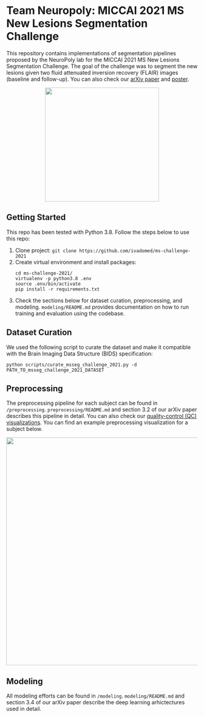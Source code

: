 # Team Neuropoly: MICCAI 2021 MS New Lesions Segmentation Challenge
This repository contains implementations of segmentation pipelines proposed by the NeuroPoly lab for the MICCAI 2021 MS New Lesions Segmentation Challenge. The goal of the challenge was to segment the new lesions given two fluid attenuated inversion recovery (FLAIR) images (baseline and follow-up). You can also check our [arXiv paper](https://arxiv.org/pdf/2109.05409.pdf) and [poster](https://portal.fli-iam.irisa.fr/files/2021/09/MSSEG2_Poster_Team15.pdf).

<p align="center">
  <img src="https://github.com/ivadomed/ms-challenge-2021/releases/download/v0.1/main.gif" width=300 />
</p>

## Getting Started
This repo has been tested with Python 3.8. Follow the steps below to use this repo:
1. Clone project: `git clone https://github.com/ivadomed/ms-challenge-2021`
2. Create virtual environment and install packages:
	```
	cd ms-challenge-2021/
	virtualenv -p python3.8 .env
	source .env/bin/activate
	pip install -r requirements.txt
	```
3. Check the sections below for dataset curation, preprocessing, and modeling. `modeling/README.md` provides documentation on how to run training and evaluation using the codebase.

## Dataset Curation
We used the following script to curate the dataset and make it compatible with the Brain Imaging Data Structure (BIDS) specification:
```
python scripts/curate_msseg_challenge_2021.py -d PATH_TO_msseg_challenge_2021_DATASET
```

## Preprocessing
The preprocessing pipeline for each subject can be found in `/preprocessing`. `preprocessing/README.md` and section 3.2 of our arXiv paper describes this pipeline in detail. You can also check our [quality-control (QC) visualizations](https://github.com/ivadomed/ms-challenge-2021/releases/download/v0.1/qc_registration.gif). You can find an example preprocessing visualization for a subject below.

<p align="center">
  <img src="https://github.com/ivadomed/ms-challenge-2021/releases/download/v0.1/qc_registration_sub99.gif" width=600 />
</p>

## Modeling
All modeling efforts can be found in `/modeling`. `modeling/README.md` and section 3.4 of our arXiv paper describe the deep learning arhictectures used in detail.
